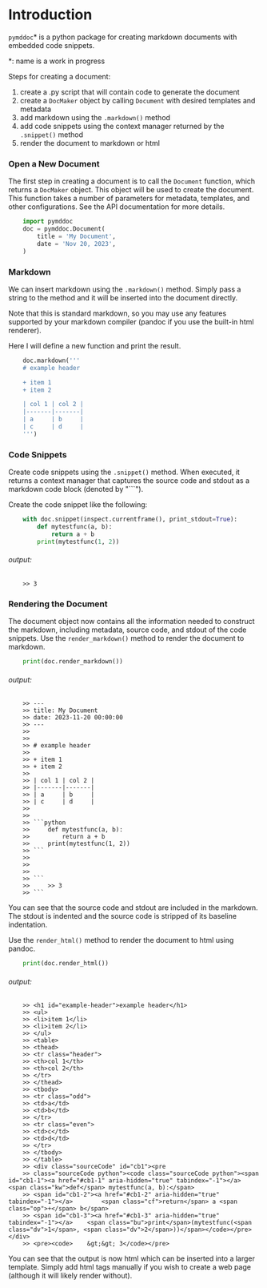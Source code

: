 

# Introduction

`pymddoc`\* is a python package for creating markdown documents with embedded code snippets.

\*: name is a work in progress

Steps for creating a document:

1. create a .py script that will contain code to generate the document
2. create a `DocMaker` object by calling `Document` with desired templates and metadata
3. add markdown using the `.markdown()` method
4. add code snippets using the context manager returned by the `.snippet()` method
5. render the document to markdown or html

### Open a New Document

The first step in creating a document is to call the `Document` function, which returns a `DocMaker` object. This object will be used to create the document. This function takes a number of parameters for metadata, templates, and other configurations. See the API documentation for more details.



```python
    import pymddoc
    doc = pymddoc.Document(
        title = 'My Document',
        date = 'Nov 20, 2023',
    )
```




### Markdown

We can insert markdown using the `.markdown()` method. Simply pass a string to the method and it will be inserted into the document directly. 

Note that this is standard markdown, so you may use any features supported by your markdown compiler (pandoc if you use the built-in html renderer).

Here I will define a new function and print the result.


```python
    doc.markdown('''
    # example header

    + item 1
    + item 2

    | col 1 | col 2 |
    |-------|-------|
    | a     | b     |
    | c     | d     |
    ''')
```




### Code Snippets

Create code snippets using the `.snippet()` method. When executed, it returns a context manager that captures the source code and stdout as a markdown code block (denoted by "```").

Create the code snippet like the following:


```python
    with doc.snippet(inspect.currentframe(), print_stdout=True):
        def mytestfunc(a, b):
            return a + b
        print(mytestfunc(1, 2))
```

###### output:

```
    >> 3
```



### Rendering the Document

The document object now contains all the information needed to construct the markdown, including metadata, source code, and stdout of the code snippets. Use the `render_markdown()` method to render the document to markdown.


```python
    print(doc.render_markdown())
```

###### output:

```
    >> ---
    >> title: My Document
    >> date: 2023-11-20 00:00:00
    >> ---
    >> 
    >> 
    >> # example header
    >> 
    >> + item 1
    >> + item 2
    >> 
    >> | col 1 | col 2 |
    >> |-------|-------|
    >> | a     | b     |
    >> | c     | d     |
    >> 
    >> 
    >> ```python
    >>     def mytestfunc(a, b):
    >>         return a + b
    >>     print(mytestfunc(1, 2))
    >> ```
    >> 
    >> 
    >> 
    >> ```
    >>     >> 3
    >> ```
```



You can see that the source code and stdout are included in the markdown. The stdout is indented and the source code is stripped of its baseline indentation.

Use the `render_html()` method to render the document to html using pandoc.


```python
    print(doc.render_html())
```

###### output:

```
    >> <h1 id="example-header">example header</h1>
    >> <ul>
    >> <li>item 1</li>
    >> <li>item 2</li>
    >> </ul>
    >> <table>
    >> <thead>
    >> <tr class="header">
    >> <th>col 1</th>
    >> <th>col 2</th>
    >> </tr>
    >> </thead>
    >> <tbody>
    >> <tr class="odd">
    >> <td>a</td>
    >> <td>b</td>
    >> </tr>
    >> <tr class="even">
    >> <td>c</td>
    >> <td>d</td>
    >> </tr>
    >> </tbody>
    >> </table>
    >> <div class="sourceCode" id="cb1"><pre
    >> class="sourceCode python"><code class="sourceCode python"><span id="cb1-1"><a href="#cb1-1" aria-hidden="true" tabindex="-1"></a>    <span class="kw">def</span> mytestfunc(a, b):</span>
    >> <span id="cb1-2"><a href="#cb1-2" aria-hidden="true" tabindex="-1"></a>        <span class="cf">return</span> a <span class="op">+</span> b</span>
    >> <span id="cb1-3"><a href="#cb1-3" aria-hidden="true" tabindex="-1"></a>    <span class="bu">print</span>(mytestfunc(<span class="dv">1</span>, <span class="dv">2</span>))</span></code></pre></div>
    >> <pre><code>    &gt;&gt; 3</code></pre>
```



You can see that the output is now html which can be inserted into a larger template. Simply add html tags manually if you wish to create a web page (although it will likely render without).                  


